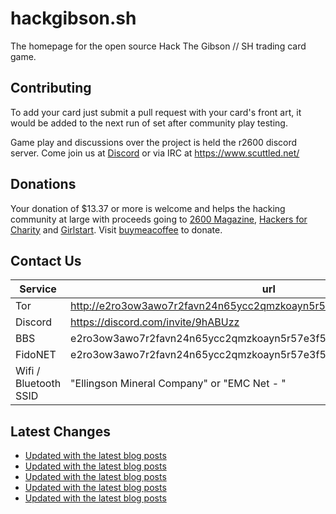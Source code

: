 # hackgibson.sh
The homepage for the open source Hack The Gibson // SH trading card game.


## Contributing

To add your card just submit a pull request with your card's front art, it would be added to the next run of set after community play testing.

Game play and discussions over the project is held the r2600 discord server. Come join us at [Discord](https://discord.com/invite/9hABUzz) or via IRC at https://www.scuttled.net/


## Donations

Your donation of $13.37 or more is welcome and helps the hacking community at large with proceeds going to [2600 Magazine](https://2600.com/), [Hackers for Charity](https://hackersforcharity.org) and [Girlstart](https://girlstart.org).  Visit [buymeacoffee](https://www.buymeacoffee.com/hackgibson.sh) to donate.


## Contact Us

Service | url
-|-
Tor | http://e2ro3ow3awo7r2favn24n65ycc2qmzkoayn5r57e3f56nvjwdcgg32ad.onion
Discord | https://discord.com/invite/9hABUzz
BBS | e2ro3ow3awo7r2favn24n65ycc2qmzkoayn5r57e3f56nvjwdcgg32ad.onion:23
FidoNET | e2ro3ow3awo7r2favn24n65ycc2qmzkoayn5r57e3f56nvjwdcgg32ad.onion:24554
Wifi / Bluetooth SSID | "Ellingson Mineral Company" or "EMC Net - <fidonet address>"

## Latest Changes
<!-- BLOG-POST-LIST:START -->
- [Updated with the latest blog posts](https://github.com/DFW2600/hackgibson.sh/commit/1e6a6c805a42c0f44f31eada1797f74accb49b01)
- [Updated with the latest blog posts](https://github.com/DFW2600/hackgibson.sh/commit/e9dce991c968f8ce6e00924f82e1d65bbe9509b0)
- [Updated with the latest blog posts](https://github.com/DFW2600/hackgibson.sh/commit/570c53cf041429cf7b10ba1f58321477ccae5547)
- [Updated with the latest blog posts](https://github.com/DFW2600/hackgibson.sh/commit/96b2ca45e99a3d425f4c0d8b95325d6e73d4df2d)
- [Updated with the latest blog posts](https://github.com/DFW2600/hackgibson.sh/commit/a56d76f93dfc9d8ce4590ccec62b9de7740b549d)
<!-- BLOG-POST-LIST:END -->
